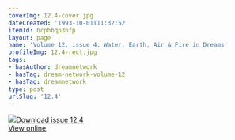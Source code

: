 ```yaml
---
coverImg: 12.4-cover.jpg
dateCreated: '1993-10-01T11:32:52'
itemId: bcphbqp3hfp
layout: page
name: 'Volume 12, issue 4: Water, Earth, Air & Fire in Dreams'
profileImg: 12.4-rect.jpg
tags:
- hasAuthor: dreamnetwork
- hasTag: dream-network-volume-12
- hasTag: dreamnetwork
type: post
urlSlug: '12.4'
---
```

<img class="card-journal-img" src="../images/12.4-rect.jpg"/><a href="../files/pdfs/Volume_12/12.4-Dream-Network_Volume-12_No-4.pdf" download="">Download issue 12.4</a><br><a href="../files/pdfs/Volume_12/12.4-Dream-Network_Volume-12_No-4.pdf">View online</a>